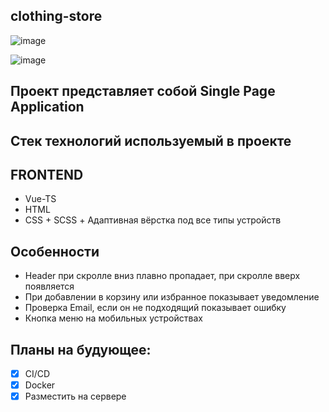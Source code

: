 ## clothing-store

![image](https://user-images.githubusercontent.com/75541723/204896188-cb491da8-0da4-42dc-bf42-67c5b871933b.png)

![image](https://user-images.githubusercontent.com/75541723/204897096-b1ca725b-f4a8-4745-9416-79e0ebea4cb4.png)

## Проект представляет собой Single Page Application

## Стек технологий используемый в проекте

## FRONTEND
- Vue-TS
- HTML
- CSS + SCSS + Адаптивная вёрстка под все типы устройств

## Особенности
- Header при скролле вниз плавно пропадает, при скролле вверх появляется
- При добавлении в корзину или избранное показывает уведомление
- Проверка Email, если он не подходящий показывает ошибку
- Кнопка меню на мобильных устройствах

## Планы на будующее:
- [X] CI/CD
- [X] Docker
- [X] Разместить на сервере
